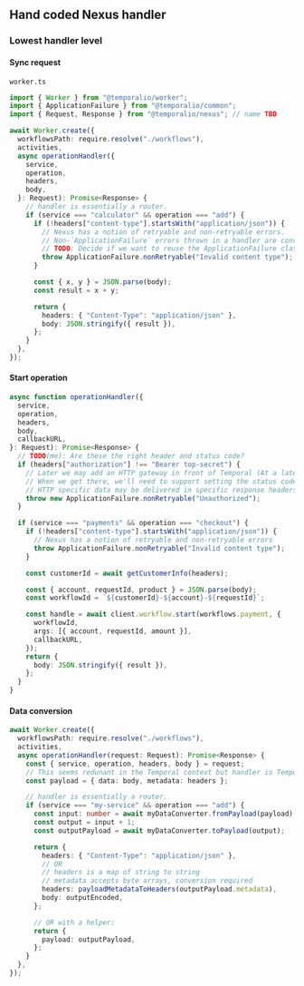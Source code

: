 ## Hand coded Nexus handler

### Lowest handler level

#### Sync request

`worker.ts`

```ts
import { Worker } from "@temporalio/worker";
import { ApplicationFailure } from "@temporalio/common";
import { Request, Response } from "@temporalio/nexus"; // name TBD

await Worker.create({
  workflowsPath: require.resolve("./workflows"),
  activities,
  async operationHandler({
    service,
    operation,
    headers,
    body,
  }: Request): Promise<Response> {
    // handler is essentially a router.
    if (service === "calculator" && operation === "add") {
      if (!headers["content-type"].startsWith("application/json")) {
        // Nexus has a notion of retryable and non-retryable errors.
        // Non-`ApplicationFailure` errors thrown in a handler are converted to retryable `ApplicationFailure`s.
        // TODO: Decide if we want to reuse the ApplicationFailure class here.
        throw ApplicationFailure.nonRetryable("Invalid content type");
      }

      const { x, y } = JSON.parse(body);
      const result = x + y;

      return {
        headers: { "Content-Type": "application/json" },
        body: JSON.stringify({ result }),
      };
    }
  },
});
```

#### Start operation

```ts
async function operationHandler({
  service,
  operation,
  headers,
  body,
  callbackURL,
}: Request): Promise<Response> {
  // TODO(me): Are these the right header and status code?
  if (headers["authorization"] !== "Bearer top-secret") {
    // Later we may add an HTTP gateway in front of Temporal (At a later stage in the project).
    // When we get there, we'll need to support setting the status code (as well as other HTTP specific features) in handlers.
    // HTTP specific data may be delivered in specific response headers.
    throw new ApplicationFailure.nonRetryable("Unauthorized");
  }

  if (service === "payments" && operation === "checkout") {
    if (!headers["content-type"].startsWith("application/json")) {
      // Nexus has a notion of retryable and non-retryable errors
      throw ApplicationFailure.nonRetryable("Invalid content type");
    }

    const customerId = await getCustomerInfo(headers);

    const { account, requestId, product } = JSON.parse(body);
    const workflowId = `${customerId}-${account}-${requestId}`;

    const handle = await client.workflow.start(workflows.payment, {
      workflowId,
      args: [{ account, requestId, amount }],
      callbackURL,
    });
    return {
      body: JSON.stringify({ result }),
    };
  }
}
```

#### Data conversion

```ts
await Worker.create({
  workflowsPath: require.resolve("./workflows"),
  activities,
  async operationHandler(request: Request): Promise<Response> {
    const { service, operation, headers, body } = request;
    // This seems redunant in the Temporal context but handler is Temporal agnostic.
    const payload = { data: body, metadata: headers };

    // handler is essentially a router.
    if (service === "my-service" && operation === "add") {
      const input: number = await myDataConverter.fromPayload(payload);
      const output = input + 1;
      const outputPayload = await myDataConverter.toPayload(output);

      return {
        headers: { "Content-Type": "application/json" },
        // OR
        // headers is a map of string to string
        // metadata accepts byte arrays, conversion required
        headers: payloadMetadataToHeaders(outputPayload.metadata),
        body: outputEncoded,
      };

      // OR with a helper:
      return {
        payload: outputPayload,
      };
    }
  },
});
```

<!--  -->
<!-- // export async function myWorkflow() { -->
<!-- // } -->
<!--  -->
<!-- // workflows.ts -->
<!-- // Option 1: register in workflow context -->
<!-- export const myOperation = workflow.defineOperation({ -->
<!--   name: 'my-operation', -->
<!--   cancellable: true, -->
<!--   async handler() {}, -->
<!-- }); -->
<!--  -->
<!-- async function runWorker() { -->
<!--   await Worker.create({ -->
<!--     workflowsPath: require.resolve('./workflows'), -->
<!--   }); -->
<!-- } -->
<!--  -->
<!-- // Option 2: register in worker -->
<!-- // Pros: -->
<!-- // - Register activities here without worrying about conflicting workflow definitions -->
<!-- // - Works with existing SDK -->
<!--  -->
<!-- import * as workflows from './workflows'; -->
<!-- import * as activities from './activities'; -->
<!--  -->
<!-- async function runWorker() { -->
<!--   await Worker.create({ -->
<!--     workflowsPath: require.resolve('./workflows'), -->
<!--     operations: { -->
<!--       myOperation: { -->
<!--         workflow: workflows.http, -->
<!--         cancellable: true, -->
<!--       }, -->
<!--       mySignalOperation: { -->
<!--         workflow: workflows.unblockOrCancel, -->
<!--         signal: workflows.unblockSignal, -->
<!--       }, -->
<!--       myUpdateBasedOperation: { -->
<!--         workflow: workflows.unblockOrCancel, -->
<!--         update: workflows.someUpdateDefinition, -->
<!--       }, -->
<!--       myActivityOperation: { -->
<!--         activity: activities.someActivity, -->
<!--       }, -->
<!--     }, -->
<!--   }); -->
<!-- } -->
<!--  -->
<!-- // Option 3: workflow classes and decorators -->
<!-- // -->
<!-- // We may want to add this to the SDK regardless of Nexus -->
<!-- // -->
<!-- // Pros: -->
<!-- // - Operation definitions inline with workflow definitions -->
<!-- // Cons: -->
<!-- // - Operation definitions inline with workflow definitions -->
<!-- // - Doesn't apply to functional workflow style -->
<!-- // - Can be built in "user land" with option 2 (should this be another layer?) -->
<!--  -->
<!-- @Operation({ name: 'my-operation' }) -->
<!-- export class MyWorkflow { -->
<!--   constructor(input: MyInput) {} -->
<!--  -->
<!--   async execute() {} -->
<!--  -->
<!--   @Operation({ name: 'my-other-operation' }) -->
<!--   @Update() -->
<!--   async myUpdateHandler() {} -->
<!-- } -->
<!--  -->
